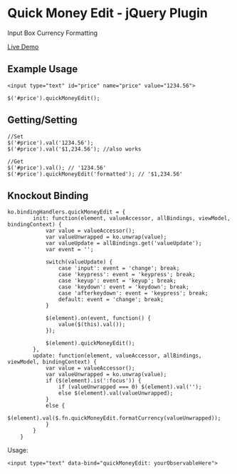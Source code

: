 Quick Money Edit - jQuery Plugin
================================

Input Box Currency Formatting

[Live Demo](http://websiteduck.github.io/jquery-quickMoneyEdit/)

Example Usage
-------------
```
<input type="text" id="price" name="price" value="1234.56">

$('#price').quickMoneyEdit();
```

Getting/Setting
---------------
```
//Set
$('#price').val('1234.56');
$('#price').val('$1,234.56'); //also works

//Get
$('#price').val(); // '1234.56'
$('#price').quickMoneyEdit('formatted'); // '$1,234.56'
```

Knockout Binding
---------------
```
ko.bindingHandlers.quickMoneyEdit = {
        init: function(element, valueAccessor, allBindings, viewModel, bindingContext) {
            var value = valueAccessor();
            var valueUnwrapped = ko.unwrap(value);
            var valueUpdate = allBindings.get('valueUpdate');
            var event = '';

            switch(valueUpdate) {
                case 'input': event = 'change'; break;
                case 'keypress': event = 'keypress'; break;
                case 'keyup': event = 'keyup'; break;
                case 'keydown': event = 'keydown'; break;
                case 'afterkeydown': event = 'keypress'; break;
                default: event = 'change'; break;
            }

            $(element).on(event, function() { 
                value($(this).val());
            });

            $(element).quickMoneyEdit();
        },
        update: function(element, valueAccessor, allBindings, viewModel, bindingContext) {
            var value = valueAccessor();
            var valueUnwrapped = ko.unwrap(value);
            if ($(element).is(':focus')) {
                if (valueUnwrapped === 0) $(element).val('');
                else $(element).val(valueUnwrapped);
            }
            else {
                $(element).val($.fn.quickMoneyEdit.formatCurrency(valueUnwrapped));
            }
        }
    }
```
Usage:

```
<input type="text" data-bind="quickMoneyEdit: yourObservableHere">
```
